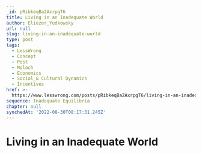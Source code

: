 ```yaml
---
_id: pRibkeqBa2AxrpgT6
title: Living in an Inadequate World
author: Eliezer_Yudkowsky
url: null
slug: living-in-an-inadequate-world
type: post
tags:
  - LessWrong
  - Concept
  - Post
  - Moloch
  - Economics
  - Social_& Cultural Dynamics
  - Incentives
href: >-
  https://www.lesswrong.com/posts/pRibkeqBa2AxrpgT6/living-in-an-inadequate-world
sequence: Inadequate Equilibria
chapter: null
synchedAt: '2022-08-30T08:17:31.245Z'
---
```


# Living in an Inadequate World
